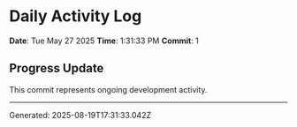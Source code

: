 # Daily Activity Log

**Date**: Tue May 27 2025
**Time**: 1:31:33 PM
**Commit**: 1

## Progress Update

This commit represents ongoing development activity.

---
Generated: 2025-08-19T17:31:33.042Z
